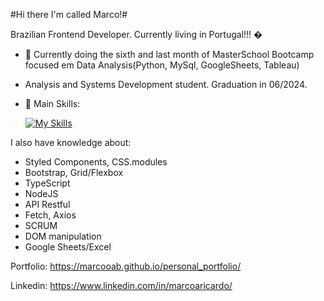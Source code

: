 #Hi there I'm called Marco!#

Brazilian Frontend Developer. Currently living in Portugal!!! �

- 🔭 Currently doing the sixth and last month of MasterSchool Bootcamp focused em Data Analysis(Python, MySql, GoogleSheets, Tableau)
- Analysis and Systems Development student. Graduation in 06/2024.
  
- 🌱 Main Skills:
 
  [![My Skills](https://skillicons.dev/icons?i=html,css,js,python,nodejs,react,sass,typescript,mysql)](https://skillicons.dev)

I also have knowledge about:

- Styled Components, CSS.modules
- Bootstrap, Grid/Flexbox
- TypeScript
- NodeJS
- API Restful
- Fetch, Axios
- SCRUM 
- DOM manipulation
- Google Sheets/Excel

Portfolio: https://marcooab.github.io/personal_portfolio/

Linkedin: https://www.linkedin.com/in/marcoaricardo/
